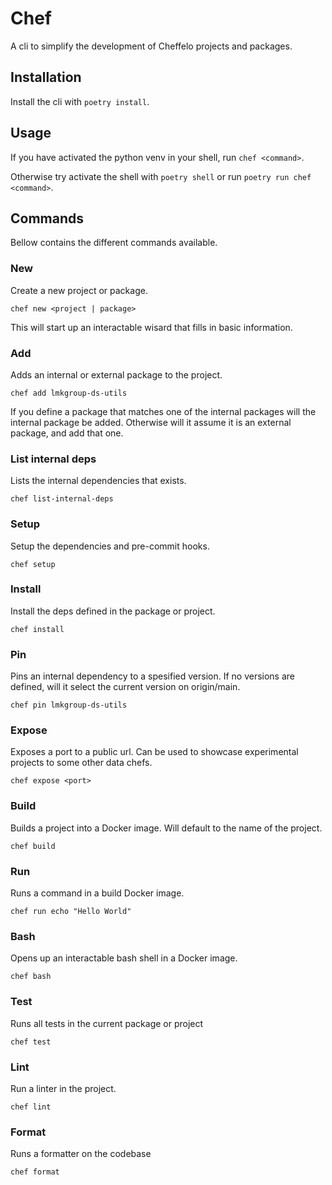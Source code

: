 # Chef

A cli to simplify the development of Cheffelo projects and packages.

## Installation

Install the cli with `poetry install`.


## Usage

If you have activated the python venv in your shell, run `chef <command>`.

Otherwise try activate the shell with `poetry shell` or run `poetry run chef <command>`.

## Commands

Bellow contains the different commands available.

### New
Create a new project or package.

`chef new <project | package>`

This will start up an interactable wisard that fills in basic information.

### Add
Adds an internal or external package to the project.

`chef add lmkgroup-ds-utils`

If you define a package that matches one of the internal packages will the internal package be added.
Otherwise will it assume it is an external package, and add that one.

### List internal deps
Lists the internal dependencies that exists.

`chef list-internal-deps`

### Setup
Setup the dependencies and pre-commit hooks.

`chef setup`


### Install
Install the deps defined in the package or project.

`chef install`

### Pin
Pins an internal dependency to a spesified version.
If no versions are defined, will it select the current version on origin/main.

`chef pin lmkgroup-ds-utils`

### Expose
Exposes a port to a public url.
Can be used to showcase experimental projects to some other data chefs.

`chef expose <port>`

### Build
Builds a project into a Docker image. Will default to the name of the project.

`chef build`

### Run
Runs a command in a build Docker image.

`chef run echo "Hello World"`

### Bash
Opens up an interactable bash shell in a Docker image.

`chef bash`

### Test
Runs all tests in the current package or project

`chef test`

### Lint
Run a linter in the project.

`chef lint`

### Format
Runs a formatter on the codebase

`chef format`
